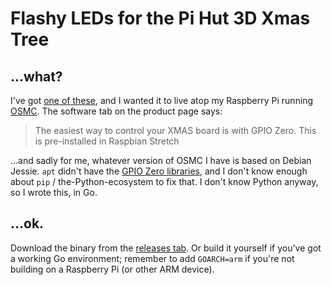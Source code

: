 # Flashy LEDs for the Pi Hut 3D Xmas Tree

## …what?

I've got [one of these](https://thepihut.com/products/3d-xmas-tree-for-raspberry-pi), and I wanted it to live atop my Raspberry Pi running [OSMC](https://osmc.tv/). The software tab on the product page says:

> The easiest way to control your XMAS board is with GPIO Zero. This is pre-installed in Raspbian Stretch

…and sadly for me, whatever version of OSMC I have is based on Debian Jessie. `apt` didn't have the [GPIO Zero libraries](https://gpiozero.readthedocs.io/en/stable/installing.html), and I don't know enough about `pip` / the-Python-ecosystem to fix that. I don't know Python anyway, so I wrote this, in Go.

## …ok.

Download the binary from the [releases tab](https://github.com/nickgrim/xmas-pi/releases). Or build it yourself if you've got a working Go environment; remember to add `GOARCH=arm` if you're not building on a Raspberry Pi (or other ARM device).
